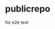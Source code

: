 # publicrepo
for e2e test















































































































































































































































































































